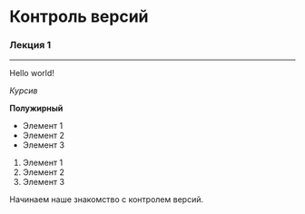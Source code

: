 # Контроль версий

### Лекция 1
---

Hello world!

*Курсив*

**Полужирный**

* Элемент 1
* Элемент 2
* Элемент 3

1. Элемент 1
2. Элемент 2
3. Элемент 3

Начинаем наше знакомство с контролем версий.
